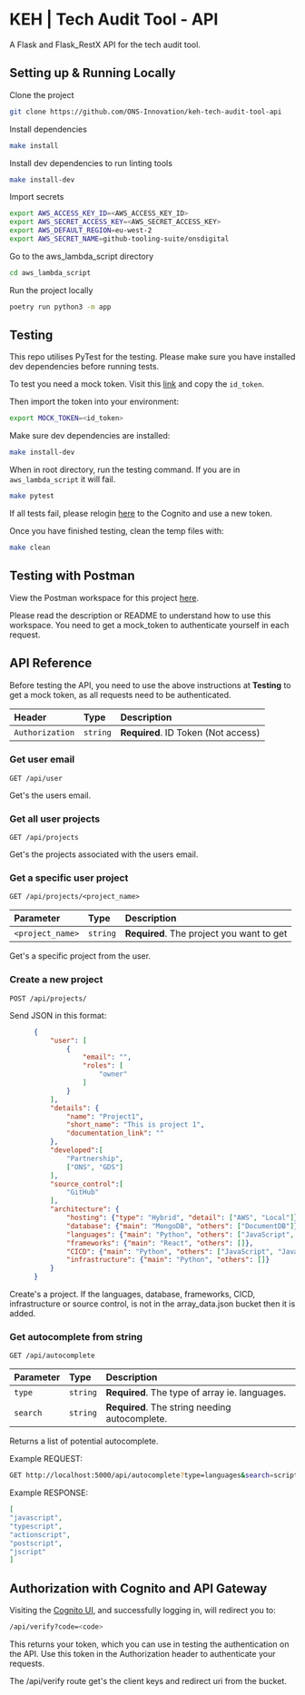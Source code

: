 
# KEH | Tech Audit Tool - API

A Flask and Flask_RestX API for the tech audit tool.

## Setting up & Running Locally

Clone the project

```bash
git clone https://github.com/ONS-Innovation/keh-tech-audit-tool-api
```

Install dependencies

```bash
make install
```

Install dev dependencies to run linting tools

```bash
make install-dev
```

Import secrets

```bash
export AWS_ACCESS_KEY_ID=<AWS_ACCESS_KEY_ID>
export AWS_SECRET_ACCESS_KEY=<AWS_SECRET_ACCESS_KEY>
export AWS_DEFAULT_REGION=eu-west-2 
export AWS_SECRET_NAME=github-tooling-suite/onsdigital
```

Go to the aws_lambda_script directory

```bash
cd aws_lambda_script
```

Run the project locally

```bash
poetry run python3 -m app
```


## Testing

This repo utilises PyTest for the testing. Please make sure you have installed dev dependencies before running tests.

To test you need a mock token. Visit this [link](https://keh-tech-audit-tool.auth.eu-west-2.amazoncognito.com/login?client_id=dm3289s0tqtsr5qn2qm5i9fql&response_type=code&scope=email+openid+phone&redirect_uri=https://dutwj6q915.execute-api.eu-west-2.amazonaws.com/dev/api/verify) and copy the `id_token`.

Then import the token into your environment:

```bash
export MOCK_TOKEN=<id_token>
```

Make sure dev dependencies are installed:
```bash
make install-dev
```

When in root directory, run the testing command. If you are in `aws_lambda_script` it will fail.
```bash
make pytest
```

If all tests fail, please relogin [here](https://keh-tech-audit-tool.auth.eu-west-2.amazoncognito.com/login?client_id=dm3289s0tqtsr5qn2qm5i9fql&response_type=code&scope=email+openid+phone&redirect_uri=https://dutwj6q915.execute-api.eu-west-2.amazonaws.com/dev/api/verify) to the Cognito and use a new token.

Once you have finished testing, clean the temp files with:
```bash
make clean
```

## Testing with Postman

View the Postman workspace for this project [here](https://www.postman.com/science-pilot-55892832/workspace/keh-tech-audit-tool-api/collection/38871441-e42f661e-6430-4f46-8182-083e9e0fd4ad?action=share&creator=38871441&active-environment=38871441-7c5e3795-74f5-46b3-9034-637561aba746).

Please read the description or README to understand how to use this workspace. You need to get a mock_token to authenticate yourself in each request.

## API Reference

Before testing the API, you need to use the above instructions at **Testing** to get a mock token, as all requests need to be authenticated.

| Header | Type     | Description                |
| :-------- | :------- | :------------------------- |
| `Authorization` | `string` | **Required**. ID Token (Not access) |

### Get user email

```http
GET /api/user
```

Get's the users email.

### Get all user projects

```http
GET /api/projects
```

Get's the projects associated with the users email.

### Get a specific user project

```http
GET /api/projects/<project_name>
```

| Parameter | Type     | Description                       |
| :-------- | :------- | :-------------------------------- |
| `<project_name>`      | `string` | **Required**. The project you want to get |


Get's a specific project from the user.

### Create a new project

```http
POST /api/projects/
```

Send JSON in this format:
```JSON
      {
          "user": [ 
              {
                  "email": "",
                  "roles": [
                      "owner"
                  ]
              }
          ],
          "details": {
              "name": "Project1",
              "short_name": "This is project 1",
              "documentation_link": ""
          },
          "developed":[  
              "Partnership",
              ["ONS", "GDS"]
          ],
          "source_control":[
              "GitHub"
          ],
          "architecture": {
              "hosting": {"type": "Hybrid", "detail": ["AWS", "Local"]},
              "database": {"main": "MongoDB", "others": ["DocumentDB"]},
              "languages": {"main": "Python", "others": ["JavaScript", "Java"]},
              "frameworks": {"main": "React", "others": []},
              "CICD": {"main": "Python", "others": ["JavaScript", "Java"]},
              "infrastructure": {"main": "Python", "others": []}
          }
      }
```
Create's a project. If the languages, database, frameworks, CICD, infrastructure or source control, is not in the array_data.json bucket then it is added.


### Get autocomplete from string

```http
GET /api/autocomplete
```

| Parameter | Type     | Description                |
| :-------- | :------- | :------------------------- |
| `type` | `string` | **Required**. The type of array ie. languages. |
| `search` | `string` | **Required**. The string needing autocomplete. |

Returns a list of potential autocomplete.

Example REQUEST: 
```bash
GET http://localhost:5000/api/autocomplete?type=languages&search=script
```

Example RESPONSE:
```JSON
[
"javascript",
"typescript",
"actionscript",
"postscript",
"jscript"
]
```


## Authorization with Cognito and API Gateway

Visiting the [Cognito UI](https://keh-tech-audit-tool.auth.eu-west-2.amazoncognito.com/oauth2/authorize?client_id=dm3289s0tqtsr5qn2qm5i9fql&response_type=code&scope=email+openid+phone&redirect_uri=https%3A%2F%2Fdutwj6q915.execute-api.eu-west-2.amazonaws.com%2Fdev%2Fapi%2Fverify), and successfully logging in, will redirect you to:

```bash
/api/verify?code=<code>
```

This returns your token, which you can use in testing the authentication on the API. Use this token in the Authorization header to authenticate your requests.

The /api/verify route get's the client keys and redirect uri from the bucket.

